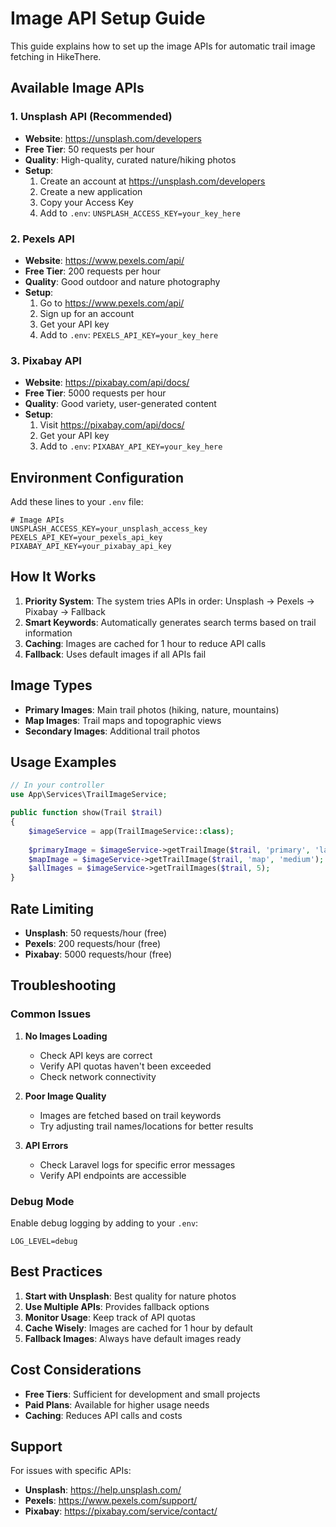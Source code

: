 # Image API Setup Guide

This guide explains how to set up the image APIs for automatic trail image fetching in HikeThere.

## Available Image APIs

### 1. Unsplash API (Recommended)
- **Website**: https://unsplash.com/developers
- **Free Tier**: 50 requests per hour
- **Quality**: High-quality, curated nature/hiking photos
- **Setup**:
  1. Create an account at https://unsplash.com/developers
  2. Create a new application
  3. Copy your Access Key
  4. Add to `.env`: `UNSPLASH_ACCESS_KEY=your_key_here`

### 2. Pexels API
- **Website**: https://www.pexels.com/api/
- **Free Tier**: 200 requests per hour
- **Quality**: Good outdoor and nature photography
- **Setup**:
  1. Go to https://www.pexels.com/api/
  2. Sign up for an account
  3. Get your API key
  4. Add to `.env`: `PEXELS_API_KEY=your_key_here`

### 3. Pixabay API
- **Website**: https://pixabay.com/api/docs/
- **Free Tier**: 5000 requests per hour
- **Quality**: Good variety, user-generated content
- **Setup**:
  1. Visit https://pixabay.com/api/docs/
  2. Get your API key
  3. Add to `.env`: `PIXABAY_API_KEY=your_key_here`

## Environment Configuration

Add these lines to your `.env` file:

```env
# Image APIs
UNSPLASH_ACCESS_KEY=your_unsplash_access_key
PEXELS_API_KEY=your_pexels_api_key
PIXABAY_API_KEY=your_pixabay_api_key
```

## How It Works

1. **Priority System**: The system tries APIs in order: Unsplash → Pexels → Pixabay → Fallback
2. **Smart Keywords**: Automatically generates search terms based on trail information
3. **Caching**: Images are cached for 1 hour to reduce API calls
4. **Fallback**: Uses default images if all APIs fail

## Image Types

- **Primary Images**: Main trail photos (hiking, nature, mountains)
- **Map Images**: Trail maps and topographic views
- **Secondary Images**: Additional trail photos

## Usage Examples

```php
// In your controller
use App\Services\TrailImageService;

public function show(Trail $trail)
{
    $imageService = app(TrailImageService::class);
    
    $primaryImage = $imageService->getTrailImage($trail, 'primary', 'large');
    $mapImage = $imageService->getTrailImage($trail, 'map', 'medium');
    $allImages = $imageService->getTrailImages($trail, 5);
}
```

## Rate Limiting

- **Unsplash**: 50 requests/hour (free)
- **Pexels**: 200 requests/hour (free)
- **Pixabay**: 5000 requests/hour (free)

## Troubleshooting

### Common Issues

1. **No Images Loading**
   - Check API keys are correct
   - Verify API quotas haven't been exceeded
   - Check network connectivity

2. **Poor Image Quality**
   - Images are fetched based on trail keywords
   - Try adjusting trail names/locations for better results

3. **API Errors**
   - Check Laravel logs for specific error messages
   - Verify API endpoints are accessible

### Debug Mode

Enable debug logging by adding to your `.env`:

```env
LOG_LEVEL=debug
```

## Best Practices

1. **Start with Unsplash**: Best quality for nature photos
2. **Use Multiple APIs**: Provides fallback options
3. **Monitor Usage**: Keep track of API quotas
4. **Cache Wisely**: Images are cached for 1 hour by default
5. **Fallback Images**: Always have default images ready

## Cost Considerations

- **Free Tiers**: Sufficient for development and small projects
- **Paid Plans**: Available for higher usage needs
- **Caching**: Reduces API calls and costs

## Support

For issues with specific APIs:
- **Unsplash**: https://help.unsplash.com/
- **Pexels**: https://www.pexels.com/support/
- **Pixabay**: https://pixabay.com/service/contact/
